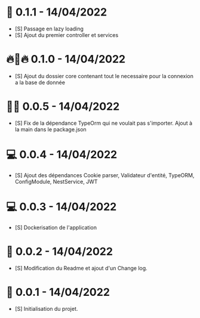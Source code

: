 # 🚀 0.1.1 - 14/04/2022
- [S] Passage en lazy loading
- [S] Ajout du premier controller et services

# 🔥😤🔥 0.1.0 - 14/04/2022
- [S] Ajout du dossier core contenant tout le necessaire pour la connexion a la base de donnée

# 🔨😅 0.0.5 - 14/04/2022
- [S] Fix de la dépendance TypeOrm qui ne voulait pas s'importer. Ajout à la main dans le package.json

# 💻 0.0.4 - 14/04/2022
- [S] Ajout des dépendances Cookie parser, Validateur d'entité, TypeORM, ConfigModule, NestService, JWT

# 💻 0.0.3 - 14/04/2022
- [S] Dockerisation de l'application

# 📝 0.0.2 - 14/04/2022
- [S] Modification du Readme et ajout d'un Change log.

# 📝 0.0.1 - 14/04/2022
- [S] Initialisation du projet.
